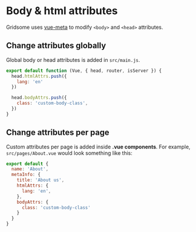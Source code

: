 # Body & html attributes
Gridsome uses [vue-meta](https://github.com/declandewet/vue-meta) to modify `<body>` and `<head>` attributes.

## Change attributes globally
Global body or head attributes is added in `src/main.js`.

```js
export default function (Vue, { head, router, isServer }) {
  head.htmlAttrs.push({
    lang: 'en'
  })

  head.bodyAttrs.push({
    class: 'custom-body-class',
  })
}
```


## Change attributes per page
Custom attributes per page is added inside **.vue components**.
For example, `src/pages/About.vue` would look something like this:

```js
export default {
  name: 'About',
  metaInfo: {
    title: 'About us',
    htmlAttrs: {
      lang: 'en',
    },
    bodyAttrs: {
      class: 'custom-body-class'
    }
  }
}
```

